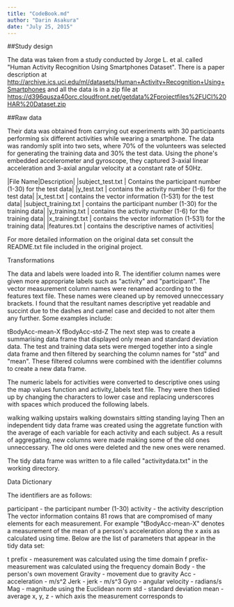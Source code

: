 ```yaml
---
title: "CodeBook.md"
author: "Darin Asakura"
date: "July 25, 2015"
---
```




##Study design

The data was taken from a study conducted by Jorge L. et al. called "Human Activity Recognition Using Smartphones Dataset". There is a paper description at <http://archive.ics.uci.edu/ml/datasets/Human+Activity+Recognition+Using+Smartphones> and all the data is in a zip file at <https://d396qusza40orc.cloudfront.net/getdata%2Fprojectfiles%2FUCI%20HAR%20Dataset.zip>

##Raw data

Their data was obtained from carrying out experiments with 30 participants performing six different activities while wearing a smartphone. The data was randomly split into two sets, where 70% of the volunteers was selected for generating the training data and 30% the test data. Using the phone's embedded accelerometer and gyroscope, they captured 3-axial linear acceleration and 3-axial angular velocity at a constant rate of 50Hz.

|File Name|Description|
|subject_test.txt | Contains the participant number (1-30) for the test data|
|y_test.txt | contains the activity number (1-6) for the test data|
|x_test.txt | contains the vector information (1-531) for the test data|
|subject_training.txt | contains the participant number (1-30) for the training data|
|y_training.txt | contains the activity number (1-6) for the training data|
|x_trainingt.txt | contains the vector information (1-531) for the training data|
|features.txt | contains the descriptive names of activities|

For more detailed information on the original data set consult the README.txt file included in the original project.

Transformations

The data and labels were loaded into R. The identifier column names were given more appropriate labels such as "activity" and "participant". The vector measurement column names were renamed according to the features text file. These names were cleaned up by removed unneccessary brackets. I found that the resultant names descriptive yet readable and succint due to the dashes and camel case and decided to not alter them any further. Some examples include:

tBodyAcc-mean-X
fBodyAcc-std-Z
The next step was to create a summarising data frame that displayed only mean and standard deviation data. The test and training data sets were merged together into a single data frame and then filtered by searching the column names for "std" and "mean". These filtered columns were combined with the identifier columns to create a new data frame.

The numeric labels for activities were converted to descriptive ones using the map values function and activity_labels text file. They were then tidied up by changing the characters to lower case and replacing underscores with spaces which produced the following labels.

walking
walking upstairs
walking downstairs
sitting
standing
laying
Then an independent tidy data frame was created using the aggretate function with the average of each variable for each activity and each subject. As a result of aggregating, new columns were made making some of the old ones unneccessary. The old ones were deleted and the new ones were renamed.

The tidy data frame was written to a file called "activitydata.txt" in the working directory.

Data Dictionary

The identifiers are as follows:

participant - the participant number (1-30)
activity - the activity description
The vector information contains 81 rows that are compromised of many elements for each measurement. For example "tBodyAcc-mean-X" denotes a measurement of the mean of a person's acceleration along the x axis as calculated using time. Below are the list of parameters that appear in the tidy data set:

t prefix - measurement was calculated using the time domain
f prefix- measurement was calculated using the frequency domain
Body - the person's own movement
Gravity - movement due to gravity
Acc - acceleration - m/s^2
Jerk - jerk - m/s^3
Gyro - angular velocity - radians/s
Mag - magnitude using the Euclidean norm
std - standard deviation
mean - average
x, y, z - which axis the measurement corresponds to